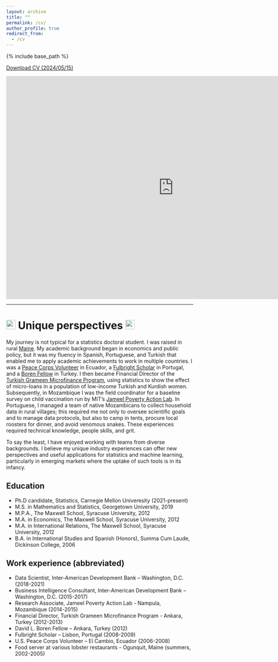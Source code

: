 ```yaml
---
layout: archive
title: ""
permalink: /cv/
author_profile: true
redirect_from:
  - /cv
---
```


{% include base_path %}

<a href="http://selinacarter.github.io/files/Carter_Selina_CV_2024.05.15.pdf" download>Download CV (2024/05/15)</a>

<!---
<a href="https://public.tableau.com/views/world_map_life/Map?:language=en-US&:sid=&:display_count=n&:origin=viz_share_link" target="_blank"><img src="/images/map.jpg" 
alt="Selina's world map" width="800" height="600" border="10" title="Click to open interactive map" /></a>
--->

<iframe seamless frameborder="0" src="https://public.tableau.com/views/world_map_life/Dashboard2?:embed-yes&:display_count=yes&:showVizHome=no" width = '900' height = '600' scrolling='yes' ></iframe>   

<!---
make space
--->


---


<img src="/images/favicon.ico" width="25"> Unique perspectives <img src="/images/favicon.ico" width="25">
======

My journey is not typical for a statistics doctoral student. I was raised in rural [Maine](https://en.wikipedia.org/wiki/Maine). My academic background began in economics and public policy, but it was my fluency in Spanish, Portuguese, and Turkish that enabled me to apply academic achievements to work in multiple countries. I was a [Peace Corps Volunteer](https://www.peacecorps.gov/) in Ecuador, a [Fulbright Scholar](https://us.fulbrightonline.org/) in Portugal, and a [Boren Fellow](https://www.borenawards.org/) in Turkey. I then became Financial Director of the [Turkish Grameen Microfinance Program](https://www.tgmp.net/en/), using statistics to show the effect of micro-loans in a population of low-income Turkish and Kurdish women. Subsequently, in Mozambique I was the field coordinator for a baseline survey on child vaccination run by MIT’s [Jameel Poverty Action Lab](https://www.povertyactionlab.org/). In Portuguese, I managed a team of native Mozambicans to collect household data in rural villages; this required me not only to oversee scientific goals and to manage data protocols, but also to camp in tents, procure local roosters for dinner, and avoid venomous snakes. These experiences required technical knowledge, people skills, and grit.

To say the least, I have enjoyed working with teams from diverse backgrounds. I believe my unique industry experiences can offer new perspectives and useful applications for statistics and machine learning, particularly in emerging markets where the uptake of such tools is in its infancy.





## Education

* Ph.D candidate, Statistics, Carnegie Mellon Univeresity (2021-present)
* M.S. in Mathematics and Statistics, Georgetown University, 2019
* M.P.A., The Maxwell School, Syracuse University, 2012
* M.A. in Economics, The Maxwell School, Syracuse University, 2012
* M.A. in International Relations, The Maxwell School, Syracuse University, 2012
* B.A. in International Studies and Spanish (Honors), Summa Cum Laude, Dickinson College, 2006



## Work experience (abbreviated)

* Data Scientist, Inter-American Development Bank – Washington, D.C. (2018-2021)
* Business Intelligence Consultant, Inter-American Development Bank – Washington, D.C. (2015-2017)
* Research Associate, Jameel Poverty Action Lab - Nampula, Mozambique  (2014-2015)
* Financial Director, Turkish Grameen Microfinance Program - Ankara, Turkey		(2012-2013)
* David L. Boren Fellow – Ankara, Turkey (2012)
* Fulbright Scholar – Lisbon, Portugal	 (2008-2009)
* U.S. Peace Corps Volunteer – El Cambio, Ecuador	(2006-2008)
* Food server at various lobster restaurants - Ogunquit, Maine (summers, 2002-2005)
